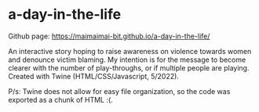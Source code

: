 # a-day-in-the-life
Github page: https://maimaimai-bit.github.io/a-day-in-the-life/ <br />

An interactive story hoping to raise awareness on violence towards women and denounce victim blaming. My intention is for the message to become clearer with the number of play-throughs, or if multiple people are playing. Created with Twine (HTML/CSS/Javascript, 5/2022).  

P/s: Twine does not allow for easy file organization, so the code was exported as a chunk of HTML :(. 
